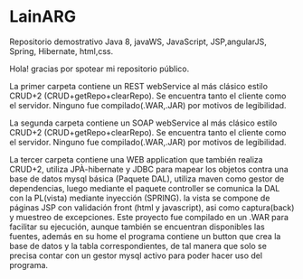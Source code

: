 # LainARG
Repositorio demostrativo Java 8, javaWS, JavaScript, JSP,angularJS, Spring, Hibernate, html,css.

Hola! gracias por spotear mi repositorio público. 

La primer carpeta contiene un REST webService al más clásico estilo CRUD+2 (CRUD+getRepo+clearRepo). Se encuentra tanto el cliente como el servidor. Ninguno fue compilado(.WAR,.JAR) por motivos de legibilidad. 

La segunda carpeta contiene un SOAP webService al más clásico estilo CRUD+2 (CRUD+getRepo+clearRepo). Se encuentra tanto el cliente como el servidor. Ninguno fue compilado(.WAR,.JAR) por motivos de legibilidad. 

La tercer carpeta contiene una WEB application que también realiza CRUD+2, utiliza JPÀ-hibernate y JDBC para mapear los objetos contra una base de datos mysql básica (Paquete DAL), utiliza maven como gestor de dependencias, luego mediante el paquete controller se comunica la DAL con la PL(vista) mediante inyección (SPRING). la vista  se compone de páginas JSP con validación front (html y javascript), asi como captura(back) y muestreo de excepciones. Este proyecto fue compilado en un .WAR para facilitar su ejecución, aunque también se encuentran disponibles las fuentes, además en su home el programa contiene un button que crea la base de datos y la tabla correspondientes, de tal manera
que solo se precisa contar con un gestor mysql activo para poder hacer uso del programa.     



